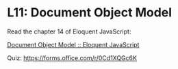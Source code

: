 # L11: Document Object Model

Read the chapter 14 of Eloquent JavaScript:

[Document Object Model :: Eloquent JavaScript](https://eloquentjavascript.net/14_dom.html)

Quiz: https://forms.office.com/r/0Cd1XQGc6K
